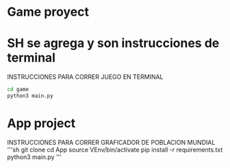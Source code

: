 # Game proyect
# SH se agrega y son instrucciones de terminal

INSTRUCCIONES PARA CORRER JUEGO EN TERMINAL
```sh
cd game
python3 main.py
```
# App project
INSTRUCCIONES PARA CORRER GRAFICADOR DE POBLACION MUNDIAL
'''sh
git clone
cd App
source VEnv/bin/activate
pip install -r requirements.txt
python3 main.py
'''


